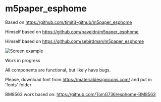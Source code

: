 # m5paper_esphome

Based on https://github.com/timit3-github/m5paper_esphome

Himself based on https://github.com/paveldn/m5paper_esphome

Himself based on https://github.com/sebirdman/m5paper_esphome


![Screen example](./img/screen_demo.jpg)

Work in progress

All components are functional, but likely have bugs. 

Please, download font from https://materialdesignicons.com/ and put in 'fonts' folder

BM8563 work based on: https://github.com/TomG736/esphome-BM8563
